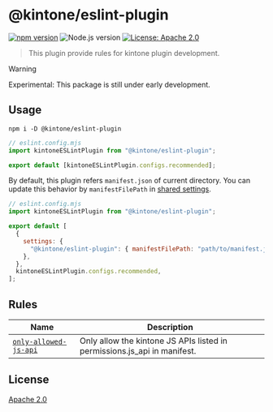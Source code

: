 # @kintone/eslint-plugin

[![npm version](https://badge.fury.io/js/@kintone%2Feslint-plugin.svg)](https://badge.fury.io/js/@kintone%2Feslint-plugin)
![Node.js version](https://img.shields.io/badge/dynamic/json.svg?url=https://raw.githubusercontent.com/kintone/js-sdk/main/packages/eslint-plugin/package.json&label=node&query=$.engines.node&colorB=blue)
[![License: Apache 2.0](https://img.shields.io/badge/License-Apache_2.0-yellow.svg)](LICENSE)

> This plugin provide rules for kintone plugin development.

> [!WARNING]
> Experimental: This package is still under early development.

## Usage

```shell
npm i -D @kintone/eslint-plugin
```

```javascript
// eslint.config.mjs
import kintoneESLintPlugin from "@kintone/eslint-plugin";

export default [kintoneESLintPlugin.configs.recommended];
```

By default, this plugin refers `manifest.json` of current directory.
You can update this behavior by `manifestFilePath` in [shared settings](https://eslint.org/docs/latest/use/configure/configuration-files#configuring-shared-settings).

```javascript
// eslint.config.mjs
import kintoneESLintPlugin from "@kintone/eslint-plugin";

export default [
  {
    settings: {
      "@kintone/eslint-plugin": { manifestFilePath: "path/to/manifest.json" },
    },
  },
  kintoneESLintPlugin.configs.recommended,
];
```

## Rules

| Name                                                       | Description                                                              |
| ---------------------------------------------------------- | ------------------------------------------------------------------------ |
| [`only-allowed-js-api`](docs/rules/only-allowed-js-api.md) | Only allow the kintone JS APIs listed in permissions.js_api in manifest. |

## License

[Apache 2.0](LICENSE)
